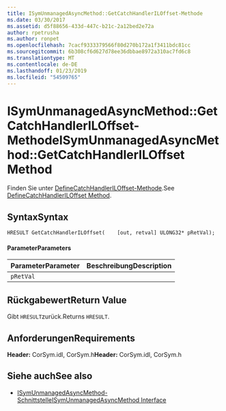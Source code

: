 ```yaml
---
title: ISymUnmanagedAsyncMethod::GetCatchHandlerILOffset-Methode
ms.date: 03/30/2017
ms.assetid: d5f88656-433d-447c-b21c-2a12bed2e72a
author: rpetrusha
ms.author: ronpet
ms.openlocfilehash: 7cacf9333379566f80d270b172a1f3411bdc81cc
ms.sourcegitcommit: 6b308cf6d627d78ee36dbbae8972a310ac7fd6c8
ms.translationtype: MT
ms.contentlocale: de-DE
ms.lasthandoff: 01/23/2019
ms.locfileid: "54509765"
---
```

# <a name="isymunmanagedasyncmethodgetcatchhandleriloffset-method"></a><span data-ttu-id="d0958-102">ISymUnmanagedAsyncMethod::GetCatchHandlerILOffset-Methode</span><span class="sxs-lookup"><span data-stu-id="d0958-102">ISymUnmanagedAsyncMethod::GetCatchHandlerILOffset Method</span></span>
<span data-ttu-id="d0958-103">Finden Sie unter [DefineCatchHandlerILOffset-Methode](../../../../docs/framework/unmanaged-api/diagnostics/isymunmanagedasyncmethodpropertieswriter-definecatchhandleriloffset-method.md).</span><span class="sxs-lookup"><span data-stu-id="d0958-103">See [DefineCatchHandlerILOffset Method](../../../../docs/framework/unmanaged-api/diagnostics/isymunmanagedasyncmethodpropertieswriter-definecatchhandleriloffset-method.md).</span></span>  
  
## <a name="syntax"></a><span data-ttu-id="d0958-104">Syntax</span><span class="sxs-lookup"><span data-stu-id="d0958-104">Syntax</span></span>  
  
```idl  
HRESULT GetCatchHandlerILOffset(    [out, retval] ULONG32* pRetVal);  
```  
  
#### <a name="parameters"></a><span data-ttu-id="d0958-105">Parameter</span><span class="sxs-lookup"><span data-stu-id="d0958-105">Parameters</span></span>  
  
|<span data-ttu-id="d0958-106">Parameter</span><span class="sxs-lookup"><span data-stu-id="d0958-106">Parameter</span></span>|<span data-ttu-id="d0958-107">Beschreibung</span><span class="sxs-lookup"><span data-stu-id="d0958-107">Description</span></span>|  
|---------------|-----------------|  
|`pRetVal`||  
  
## <a name="return-value"></a><span data-ttu-id="d0958-108">Rückgabewert</span><span class="sxs-lookup"><span data-stu-id="d0958-108">Return Value</span></span>  
 <span data-ttu-id="d0958-109">Gibt `HRESULT`zurück.</span><span class="sxs-lookup"><span data-stu-id="d0958-109">Returns `HRESULT`.</span></span>  
  
## <a name="requirements"></a><span data-ttu-id="d0958-110">Anforderungen</span><span class="sxs-lookup"><span data-stu-id="d0958-110">Requirements</span></span>  
 <span data-ttu-id="d0958-111">**Header:** CorSym.idl, CorSym.h</span><span class="sxs-lookup"><span data-stu-id="d0958-111">**Header:** CorSym.idl, CorSym.h</span></span>  
  
## <a name="see-also"></a><span data-ttu-id="d0958-112">Siehe auch</span><span class="sxs-lookup"><span data-stu-id="d0958-112">See also</span></span>
- [<span data-ttu-id="d0958-113">ISymUnmanagedAsyncMethod-Schnittstelle</span><span class="sxs-lookup"><span data-stu-id="d0958-113">ISymUnmanagedAsyncMethod Interface</span></span>](../../../../docs/framework/unmanaged-api/diagnostics/isymunmanagedasyncmethod-interface.md)
